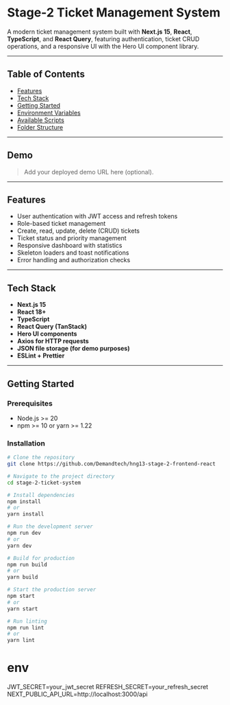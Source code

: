 # Stage-2 Ticket Management System

A modern ticket management system built with **Next.js 15**, **React**, **TypeScript**, and **React Query**, featuring authentication, ticket CRUD operations, and a responsive UI with the Hero UI component library.

---

## Table of Contents


- [Features](#features)
- [Tech Stack](#tech-stack)
- [Getting Started](#getting-started)
- [Environment Variables](#environment-variables)
- [Available Scripts](#available-scripts)
- [Folder Structure](#folder-structure)


---

## Demo

> Add your deployed demo URL here (optional).

---

## Features

- User authentication with JWT access and refresh tokens
- Role-based ticket management
- Create, read, update, delete (CRUD) tickets
- Ticket status and priority management
- Responsive dashboard with statistics
- Skeleton loaders and toast notifications
- Error handling and authorization checks

---

## Tech Stack

- **Next.js 15**
- **React 18+**
- **TypeScript**
- **React Query (TanStack)**
- **Hero UI components**
- **Axios for HTTP requests**
- **JSON file storage (for demo purposes)**
- **ESLint + Prettier**

---

## Getting Started

### Prerequisites

- Node.js >= 20
- npm >= 10 or yarn >= 1.22

### Installation

```bash
# Clone the repository
git clone https://github.com/Demandtech/hng13-stage-2-frontend-react

# Navigate to the project directory
cd stage-2-ticket-system

# Install dependencies
npm install
# or
yarn install
```
```bash
# Run the development server
npm run dev
# or
yarn dev

# Build for production
npm run build
# or
yarn build

# Start the production server
npm start
# or
yarn start

# Run linting
npm run lint
# or
yarn lint
```

# env
JWT_SECRET=your_jwt_secret
REFRESH_SECRET=your_refresh_secret
NEXT_PUBLIC_API_URL=http://localhost:3000/api


